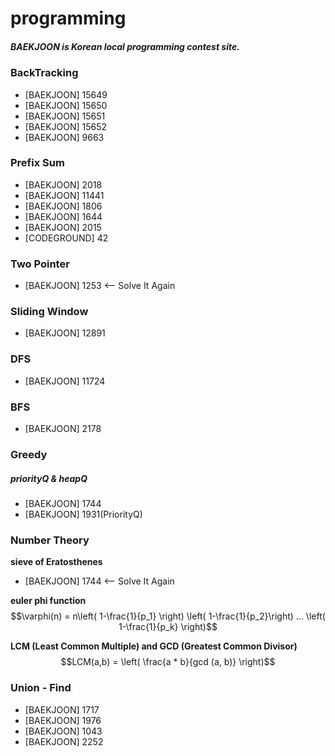 # programming
##### BAEKJOON is Korean local programming contest site.

### BackTracking
- [BAEKJOON] 15649
- [BAEKJOON] 15650
- [BAEKJOON] 15651
- [BAEKJOON] 15652
- [BAEKJOON] 9663

### Prefix Sum
- [BAEKJOON] 2018
- [BAEKJOON] 11441
- [BAEKJOON] 1806
- [BAEKJOON] 1644
- [BAEKJOON] 2015
- [CODEGROUND] 42

### Two Pointer
- [BAEKJOON] 1253 <-- Solve It Again

### Sliding Window
- [BAEKJOON] 12891

### DFS
- [BAEKJOON] 11724

### BFS
- [BAEKJOON] 2178

### Greedy 
##### priorityQ & heapQ
- [BAEKJOON] 1744
- [BAEKJOON] 1931(PriorityQ)

### Number Theory

**sieve of Eratosthenes**
- [BAEKJOON] 1744 <-- Solve It Again

**euler phi function**
$$\varphi(n) = n\left( 1-\frac{1}{p_1} \right) \left( 1-\frac{1}{p_2}\right) ... \left( 1-\frac{1}{p_k} \right)$$

**LCM (Least Common Multiple) and GCD (Greatest Common Divisor)**
$$LCM(a,b) = \left( \frac{a * b}{gcd (a, b)} \right)$$


### Union - Find
- [BAEKJOON] 1717
- [BAEKJOON] 1976
- [BAEKJOON] 1043
- [BAEKJOON] 2252
